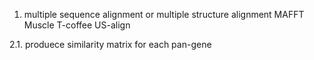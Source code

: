1. multiple sequence alignment or multiple structure alignment 
   MAFFT
   Muscle
   T-coffee
   US-align

2.1. produece similarity matrix for each pan-gene  


